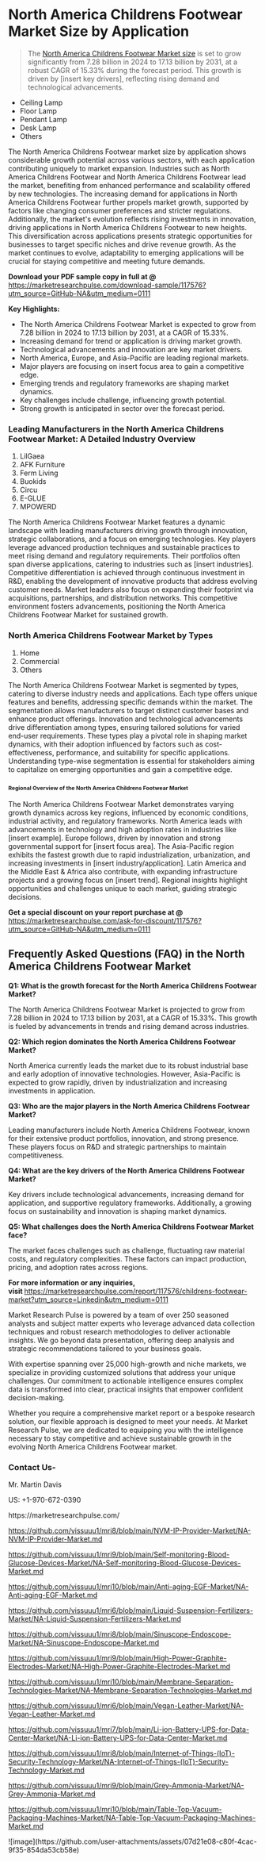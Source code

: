 <h1>North America Childrens Footwear Market&nbsp;Size by Application</h1><blockquote><p>The <a href="https://marketresearchpulse.com/download-sample/117576?utm_source=GitHub-NA&amp;utm_medium=0111">North America Childrens Footwear Market size</a> is set to grow significantly from 7.28 billion in 2024 to 17.13 billion by 2031, at a robust CAGR of 15.33% during the forecast period. This growth is driven by [insert key drivers], reflecting rising demand and technological advancements.</p></blockquote><ul><li>Ceiling Lamp <li> Floor Lamp <li> Pendant Lamp <li> Desk Lamp <li> Others</li></ul><p>The North America Childrens Footwear market size by application shows considerable growth potential across various sectors, with each application contributing uniquely to market expansion. Industries such as North America Childrens Footwear and North America Childrens Footwear lead the market, benefiting from enhanced performance and scalability offered by new technologies. The increasing demand for applications in North America Childrens Footwear further propels market growth, supported by factors like changing consumer preferences and stricter regulations. Additionally, the market's evolution reflects rising investments in innovation, driving applications in North America Childrens Footwear to new heights. This diversification across applications presents strategic opportunities for businesses to target specific niches and drive revenue growth. As the market continues to evolve, adaptability to emerging applications will be crucial for staying competitive and meeting future demands.</p><p><strong>Download your PDF sample copy in full at @ </strong><a href="https://marketresearchpulse.com/download-sample/117576?utm_source=GitHub-NA&amp;utm_medium=0111">https://marketresearchpulse.com/download-sample/117576?utm_source=GitHub-NA&amp;utm_medium=0111</a></p><p><strong>Key Highlights: </strong></p><ul><li>The North America Childrens Footwear Market is expected to grow from 7.28 billion in 2024 to 17.13 billion by 2031, at a CAGR of 15.33%.</li><li>Increasing demand for trend or application is driving market growth.</li><li>Technological advancements and innovation are key market drivers.</li><li>North America, Europe, and Asia-Pacific are leading regional markets.</li><li>Major players are focusing on insert focus area to gain a competitive edge.</li><li>Emerging trends and regulatory frameworks are shaping market dynamics.</li><li>Key challenges include challenge, influencing growth potential.</li><li>Strong growth is anticipated in sector over the forecast period.</li></ul><h3>Leading Manufacturers in the North America Childrens Footwear Market: A Detailed Industry Overview</h3><ol><li>LilGaea</li><li>AFK Furniture</li><li>Ferm Living</li><li>Buokids</li><li>Circu</li><li>E-GLUE</li><li>MPOWERD</li></ol><div class="flex max-w-full flex-col flex-grow"><div class="min-h-8 text-message flex w-full flex-col items-end gap-2 whitespace-normal break-words [.text-message+&amp;]:mt-5" dir="auto" data-message-author-role="assistant" data-message-id="fd8432e4-4910-450d-b182-61b7bfb0a01f" data-message-model-slug="gpt-4o"><div class="flex w-full flex-col gap-1 empty:hidden first:pt-[3px]"><div class="markdown prose w-full break-words dark:prose-invert light"><p>The North America Childrens Footwear Market features a dynamic landscape with leading manufacturers driving growth through innovation, strategic collaborations, and a focus on emerging technologies. Key players leverage advanced production techniques and sustainable practices to meet rising demand and regulatory requirements. Their portfolios often span diverse applications, catering to industries such as [insert industries]. Competitive differentiation is achieved through continuous investment in R&amp;D, enabling the development of innovative products that address evolving customer needs. Market leaders also focus on expanding their footprint via acquisitions, partnerships, and distribution networks. This competitive environment fosters advancements, positioning the North America Childrens Footwear Market for sustained growth.</p></div></div></div></div><h3>North America Childrens Footwear Market by Types</h3><ol><li>Home <li> Commercial <li> Others</li></ol><div class="flex max-w-full flex-col flex-grow"><div class="min-h-8 text-message flex w-full flex-col items-end gap-2 whitespace-normal break-words [.text-message+&amp;]:mt-5" dir="auto" data-message-author-role="assistant" data-message-id="084470be-0bb7-4664-bddf-5156b4f41249" data-message-model-slug="gpt-4o-mini"><div class="flex w-full flex-col gap-1 empty:hidden first:pt-[3px]"><div class="markdown prose w-full break-words dark:prose-invert light"><p>The North America Childrens Footwear Market is segmented by types, catering to diverse industry needs and applications. Each type offers unique features and benefits, addressing specific demands within the market. The segmentation allows manufacturers to target distinct customer bases and enhance product offerings. Innovation and technological advancements drive differentiation among types, ensuring tailored solutions for varied end-user requirements. These types play a pivotal role in shaping market dynamics, with their adoption influenced by factors such as cost-effectiveness, performance, and suitability for specific applications. Understanding type-wise segmentation is essential for stakeholders aiming to capitalize on emerging opportunities and gain a competitive edge.</p></div></div></div></div><h3><span style="font-size: 11px;">Regional Overview of the North America Childrens Footwear Market</span></h3><div class="flex max-w-full flex-col flex-grow"><div class="min-h-8 text-message flex w-full flex-col items-end gap-2 whitespace-normal break-words [.text-message+&amp;]:mt-5" dir="auto" data-message-author-role="assistant" data-message-id="e9038762-ce64-4e30-91c9-9bd413514231" data-message-model-slug="gpt-4o-mini"><div class="flex w-full flex-col gap-1 empty:hidden first:pt-[3px]"><div class="markdown prose w-full break-words dark:prose-invert light"><p>The North America Childrens Footwear Market demonstrates varying growth dynamics across key regions, influenced by economic conditions, industrial activity, and regulatory frameworks. North America leads with advancements in technology and high adoption rates in industries like [insert example]. Europe follows, driven by innovation and strong governmental support for [insert focus area]. The Asia-Pacific region exhibits the fastest growth due to rapid industrialization, urbanization, and increasing investments in [insert industry/application]. Latin America and the Middle East &amp; Africa also contribute, with expanding infrastructure projects and a growing focus on [insert trend]. Regional insights highlight opportunities and challenges unique to each market, guiding strategic decisions.</p></div></div></div></div><p><strong>Get a special discount on your report purchase at @ </strong><a href="https://marketresearchpulse.com/ask-for-discount/117576?utm_source=GitHub-NA&amp;utm_medium=0111">https://marketresearchpulse.com/ask-for-discount/117576?utm_source=GitHub-NA&amp;utm_medium=0111</a></p><h2>Frequently Asked Questions (FAQ) in the North America Childrens Footwear Market</h2><p><strong>Q1: What is the growth forecast for the North America Childrens Footwear Market?</strong></p><p>The North America Childrens Footwear Market is projected to grow from 7.28 billion in 2024 to 17.13 billion by 2031, at a CAGR of 15.33%. This growth is fueled by advancements in trends and rising demand across industries.</p><p><strong>Q2: Which region dominates the North America Childrens Footwear Market?</strong></p><p>North America currently leads the market due to its robust industrial base and early adoption of innovative technologies. However, Asia-Pacific is expected to grow rapidly, driven by industrialization and increasing investments in application.</p><p><strong>Q3: Who are the major players in the North America Childrens Footwear Market?</strong></p><p>Leading manufacturers include North America Childrens Footwear, known for their extensive product portfolios, innovation, and strong presence. These players focus on R&amp;D and strategic partnerships to maintain competitiveness.</p><p><strong>Q4: What are the key drivers of the North America Childrens Footwear Market?</strong></p><p>Key drivers include technological advancements, increasing demand for application, and supportive regulatory frameworks. Additionally, a growing focus on sustainability and innovation is shaping market dynamics.</p><p><strong>Q5: What challenges does the North America Childrens Footwear Market face?</strong></p><p>The market faces challenges such as challenge, fluctuating raw material costs, and regulatory complexities. These factors can impact production, pricing, and adoption rates across regions.</p><p><strong>For more information or any inquiries, visit&nbsp;</strong><a href="https://marketresearchpulse.com/report/117576/childrens-footwear-market?utm_source=Linkedin&utm_medium=0111">https://marketresearchpulse.com/report/117576/childrens-footwear-market?utm_source=Linkedin&utm_medium=0111</a></p><p>Market Research Pulse is powered by a team of over 250 seasoned analysts and subject matter experts who leverage advanced data collection techniques and robust research methodologies to deliver actionable insights. We go beyond data presentation, offering deep analysis and strategic recommendations tailored to your business goals.</p><p>With expertise spanning over 25,000 high-growth and niche markets, we specialize in providing customized solutions that address your unique challenges. Our commitment to actionable intelligence ensures complex data is transformed into clear, practical insights that empower confident decision-making.</p><p>Whether you require a comprehensive market report or a bespoke research solution, our flexible approach is designed to meet your needs. At Market Research Pulse, we are dedicated to equipping you with the intelligence necessary to stay competitive and achieve sustainable growth in the evolving North America Childrens Footwear market.</p><h3><strong>Contact Us-</strong></h3><p>Mr. Martin Davis</p><p>US: +1-970-672-0390</p><p>https://marketresearchpulse.com/</p><p><a href="https://github.com/vissuuu1/mri8/blob/main/NVM-IP-Provider-Market/NA-NVM-IP-Provider-Market.md">https://github.com/vissuuu1/mri8/blob/main/NVM-IP-Provider-Market/NA-NVM-IP-Provider-Market.md</a></p><p><a href="https://github.com/vissuuu1/mri9/blob/main/Self-monitoring-Blood-Glucose-Devices-Market/NA-Self-monitoring-Blood-Glucose-Devices-Market.md">https://github.com/vissuuu1/mri9/blob/main/Self-monitoring-Blood-Glucose-Devices-Market/NA-Self-monitoring-Blood-Glucose-Devices-Market.md</a></p><p><a href="https://github.com/vissuuu1/mri10/blob/main/Anti-aging-EGF-Market/NA-Anti-aging-EGF-Market.md">https://github.com/vissuuu1/mri10/blob/main/Anti-aging-EGF-Market/NA-Anti-aging-EGF-Market.md</a></p><p><a href="https://github.com/vissuuu1/mri6/blob/main/Liquid-Suspension-Fertilizers-Market/NA-Liquid-Suspension-Fertilizers-Market.md">https://github.com/vissuuu1/mri6/blob/main/Liquid-Suspension-Fertilizers-Market/NA-Liquid-Suspension-Fertilizers-Market.md</a></p><p><a href="https://github.com/vissuuu1/mri8/blob/main/Sinuscope-Endoscope-Market/NA-Sinuscope-Endoscope-Market.md">https://github.com/vissuuu1/mri8/blob/main/Sinuscope-Endoscope-Market/NA-Sinuscope-Endoscope-Market.md</a></p><p><a href="https://github.com/vissuuu1/mri9/blob/main/High-Power-Graphite-Electrodes-Market/NA-High-Power-Graphite-Electrodes-Market.md">https://github.com/vissuuu1/mri9/blob/main/High-Power-Graphite-Electrodes-Market/NA-High-Power-Graphite-Electrodes-Market.md</a></p><p><a href="https://github.com/vissuuu1/mri10/blob/main/Membrane-Separation-Technologies-Market/NA-Membrane-Separation-Technologies-Market.md">https://github.com/vissuuu1/mri10/blob/main/Membrane-Separation-Technologies-Market/NA-Membrane-Separation-Technologies-Market.md</a></p><p><a href="https://github.com/vissuuu1/mri6/blob/main/Vegan-Leather-Market/NA-Vegan-Leather-Market.md">https://github.com/vissuuu1/mri6/blob/main/Vegan-Leather-Market/NA-Vegan-Leather-Market.md</a></p><p><a href="https://github.com/vissuuu1/mri7/blob/main/Li-ion-Battery-UPS-for-Data-Center-Market/NA-Li-ion-Battery-UPS-for-Data-Center-Market.md">https://github.com/vissuuu1/mri7/blob/main/Li-ion-Battery-UPS-for-Data-Center-Market/NA-Li-ion-Battery-UPS-for-Data-Center-Market.md</a></p><p><a href="https://github.com/vissuuu1/mri8/blob/main/Internet-of-Things-(IoT)-Security-Technology-Market/NA-Internet-of-Things-(IoT)-Security-Technology-Market.md">https://github.com/vissuuu1/mri8/blob/main/Internet-of-Things-(IoT)-Security-Technology-Market/NA-Internet-of-Things-(IoT)-Security-Technology-Market.md</a></p><p><a href="https://github.com/vissuuu1/mri9/blob/main/Grey-Ammonia-Market/NA-Grey-Ammonia-Market.md">https://github.com/vissuuu1/mri9/blob/main/Grey-Ammonia-Market/NA-Grey-Ammonia-Market.md</a></p><p><a href="https://github.com/vissuuu1/mri10/blob/main/Table-Top-Vacuum-Packaging-Machines-Market/NA-Table-Top-Vacuum-Packaging-Machines-Market.md">https://github.com/vissuuu1/mri10/blob/main/Table-Top-Vacuum-Packaging-Machines-Market/NA-Table-Top-Vacuum-Packaging-Machines-Market.md</a></p>
![image](https://github.com/user-attachments/assets/07d21e08-c80f-4cac-9f35-854da53cb58e)
